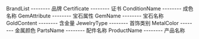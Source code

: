  BrandList  --------   品牌
 Certificate  --------   证书
 ConditionName  --------   成色名称
 GemAttribute  --------   宝石属性
 GemName  --------   宝石名称
 GoldContent  --------   含金量
 JewelryType  --------   首饰类别
 MetalColor  --------   金属颜色
 PartsName  --------   配件名称
 ProductName  --------   产品名称